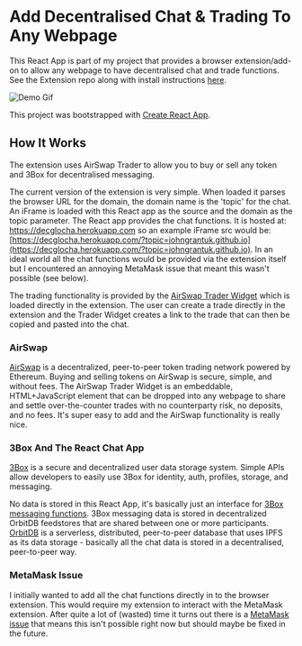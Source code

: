 # Add Decentralised Chat & Trading To Any Webpage

This React App is part of my project that provides a browser extension/add-on to allow any webpage to have decentralised chat and trade functions. See the Extension repo along with install instructions [here](https://github.com/johngrantuk/decglocha-extension).

![Demo Gif](Decglocha.gif)

This project was bootstrapped with [Create React App](https://github.com/facebook/create-react-app).

## How It Works

The extension uses AirSwap Trader to allow you to buy or sell any token and 3Box for decentralised messaging.

The current version of the extension is very simple. When loaded it parses the browser URL for the domain, the domain name is the 'topic' for the chat. An iFrame is loaded with this React app as the source and the domain as the topic parameter. The React app provides the chat functions. It is hosted at: https://decglocha.herokuapp.com so an example iFrame src would be: [https://decglocha.herokuapp.com/?topic=johngrantuk.github.io](https://decglocha.herokuapp.com/?topic=johngrantuk.github.io). In an ideal world all the chat functions would be provided via the extension itself but I encountered an annoying MetaMask issue that meant this wasn't possible (see below).

The trading functionality is provided by the [AirSwap Trader Widget](https://developers.airswap.io/#/widget/trader) which is loaded directly in the extension. The user can create a trade directly in the extension and the Trader Widget creates a link to the trade that can then be copied and pasted into the chat.

### AirSwap

[AirSwap](www.airswap.io) is a decentralized, peer-to-peer token trading network powered by Ethereum. Buying and selling tokens on AirSwap is secure, simple, and without fees. The AirSwap Trader Widget is an embeddable, HTML+JavaScript element that can be dropped into any webpage to share and settle over-the-counter trades with no counterparty risk, no deposits, and no fees. It's super easy to add and the AirSwap functionality is really nice.

### 3Box And The React Chat App

[3Box](www.3box.io) is a secure and decentralized user data storage system. Simple APIs allow developers to easily use 3Box for identity, auth, profiles, storage, and messaging.

No data is stored in this React App, it's basically just an interface for [3Box messaging functions](https://docs.3box.io/api/messaging). 3Box messaging data is stored in decentralized OrbitDB feedstores that are shared between one or more participants. [OrbitDB](https://orbitdb.org/) is a serverless, distributed, peer-to-peer database that uses IPFS as its data storage - basically all the chat data is stored in a decentralised, peer-to-peer way.

### MetaMask Issue

I initially wanted to add all the chat functions directly in to the browser extension. This would require my extension to interact with the MetaMask extension. After quite a lot of (wasted) time it turns out there is a [MetaMask issue](https://github.com/MetaMask/metamask-extension-provider/issues/3#issuecomment-510840821) that means this isn't possible right now but should maybe be fixed in the future.
